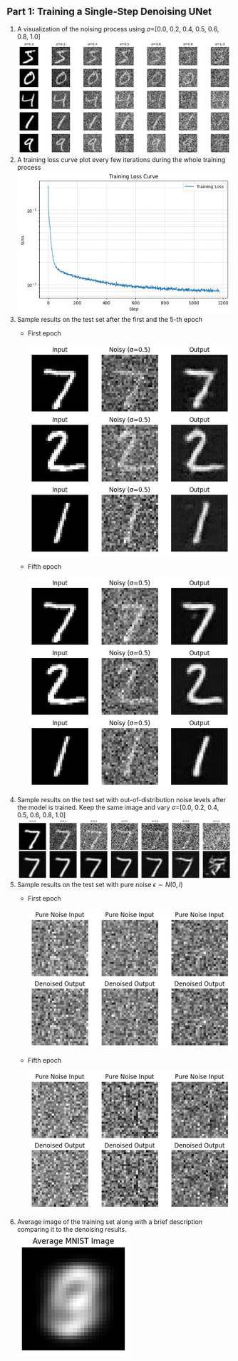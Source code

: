 ## Part 1: Training a Single-Step Denoising UNet
1. A visualization of the noising process using $\sigma$=[0.0, 0.2, 0.4, 0.5, 0.6, 0.8, 1.0]
![alt text](./Deliverables/1-1.png)
2. A training loss curve plot every few iterations during the whole training process
![alt text](./Deliverables/1-2.png)
3. Sample results on the test set after the first and the 5-th epoch
    * First epoch
    
        ![alt text](./Deliverables/1-3.png)
    * Fifth epoch

        ![alt text](./Deliverables/1-3-2.png)
4. Sample results on the test set with out-of-distribution noise levels after the model is trained. Keep the same image and vary $\sigma$=[0.0, 0.2, 0.4, 0.5, 0.6, 0.8, 1.0]
![alt text](./Deliverables/1-4.png)
5. Sample results on the test set with pure noise $\epsilon\sim{N(0,I)}$
    * First epoch
        
        ![alt text](./Deliverables/1-5-1.png)
    * Fifth epoch 
    
        ![alt text](./Deliverables/1-5-2.png)
6. Average image of the training set along with a brief description comparing it to the denoising results.
![alt text](./Deliverables/1-6.png)